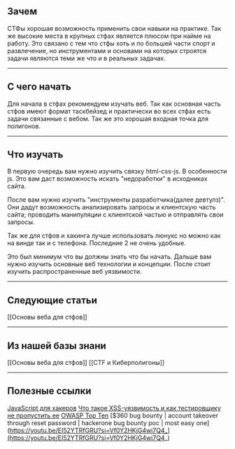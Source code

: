 ## Зачем
СТФы хорошая возможность применить свои навыки на практике. Так же высокие места в крупных стфах является плюсом при найме на работу. Это связано с тем что стфы хоть и по большей части спорт и развлечение, но инструментами и основами на которых строятся задачи являются теми же что и в реальных задачах.

---
## С чего начать
Для начала в стфах рекомендуем изучать веб. Так как основная часть стфов имеют формат таскбейзед и практически во всех стфах есть задачи связанные с вебом. Так же это хорошая входная точка для полигонов.

---
## Что изучать
В первую очередь вам нужно изучить связку html-css-js. В особенности js. Это вам даст возможность искать "недоработки" в исходниках сайта.

После вам нужно изучить "инструменты разработчика(далее девтулз)". Они дадут возможность анализировать запросы и клиентскую часть сайта; проводить манипуляции с клиентской частью и отправлять свои запросы.

Так же для стфов и хакинга лучше использовать люнукс но можно как на винде так и с телефона. Последние 2 не очень удобные.

Это был минимум что вы должны знать что бы начать. Дальше вам нужно изучить основные веб технологии и концепции. После стоит изучить распространенные веб уязвимости.

---
## Следующие статьи
[[Основы веба для стфов]]

---
## Из нашей базы знани
[[Основы веба для стфов]]
[[CTF и Киберполигоны]]

---
## Полезные ссылки
[JavaScript для хакеров](http://onreader.mdl.ru/JavascriptHackersLearnThink/content/index.html#About)
[Что такое XSS-уязвимость и как тестировщику не пропустить ее](https://habr.com/ru/articles/511318/)
[OWASP Top Ten](https://owasp.org/www-project-top-ten/)
[$360 bug bounty | account takeover through reset password | hackerone bug bounty poc | most easy one](https://youtu.be/EI52YTRfGRU?si=Vf0Y2HKjG4wi7Q4_](https://youtu.be/EI52YTRfGRU?si=Vf0Y2HKjG4wi7Q4_)
